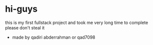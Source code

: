 # hi-guys
   this is my first fullstack project and took me very long time to complete please don't steal it
* made by qadiri abderrahman or qad7098